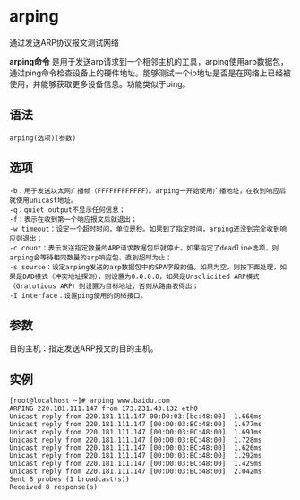# arping

通过发送ARP协议报文测试网络


**arping命令** 是用于发送arp请求到一个相邻主机的工具，arping使用arp数据包，通过ping命令检查设备上的硬件地址。能够测试一个ip地址是否是在网络上已经被使用，并能够获取更多设备信息。功能类似于ping。

##  语法

```
arping(选项)(参数)
```

##  选项

```
-b：用于发送以太网广播帧（FFFFFFFFFFFF）。arping一开始使用广播地址，在收到响应后就使用unicast地址。
-q：quiet output不显示任何信息；
-f：表示在收到第一个响应报文后就退出；
-w timeout：设定一个超时时间，单位是秒。如果到了指定时间，arping还没到完全收到响应则退出；
-c count：表示发送指定数量的ARP请求数据包后就停止。如果指定了deadline选项，则arping会等待相同数量的arp响应包，直到超时为止；
-s source：设定arping发送的arp数据包中的SPA字段的值。如果为空，则按下面处理，如果是DAD模式（冲突地址探测），则设置为0.0.0.0，如果是Unsolicited ARP模式（Gratutious ARP）则设置为目标地址，否则从路由表得出；
-I interface：设置ping使用的网络接口。
```

##  参数

目的主机：指定发送ARP报文的目的主机。

##  实例

```
[root@localhost ~]# arping www.baidu.com 
ARPING 220.181.111.147 from 173.231.43.132 eth0
Unicast reply from 220.181.111.147 00:D0:03:[bc:48:00]  1.666ms
Unicast reply from 220.181.111.147 [00:D0:03:BC:48:00]  1.677ms
Unicast reply from 220.181.111.147 [00:D0:03:BC:48:00]  1.691ms
Unicast reply from 220.181.111.147 [00:D0:03:BC:48:00]  1.728ms
Unicast reply from 220.181.111.147 [00:D0:03:BC:48:00]  1.626ms
Unicast reply from 220.181.111.147 [00:D0:03:BC:48:00]  1.292ms
Unicast reply from 220.181.111.147 [00:D0:03:BC:48:00]  1.429ms
Unicast reply from 220.181.111.147 [00:D0:03:BC:48:00]  2.042ms
Sent 8 probes (1 broadcast(s))
Received 8 response(s)
```


